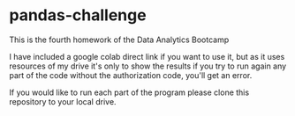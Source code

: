 # pandas-challenge
This is the fourth homework of the Data Analytics Bootcamp

I have included a google colab direct link if you want to use it, but as it uses resources of my drive it's only to show the results if you try to run again any part of the code without the authorization code, you'll get an error. 

If you would like to run each part of the program please clone this repository to your local drive.



